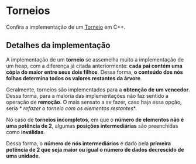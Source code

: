 # Torneios

Confira a implementação de um [Torneio](../src/heap/tournament/torneio.cpp) em C++.

## Detalhes da implementação

A implementação de um **torneio** se assemelha muito a implementação de um heap, com a diferença já citada
anteriormente: **cada pai contém uma cópia do maior entre seus dois filhos**. Dessa forma, **o conteúdo dos nós folhas
determina todos os valores restantes da árvore**.

Geralmente, torneios são implementados para a **obtenção de um vencedor**. Dessa forma, para a maioria das
implementações não faz sentido a operação de **remoção**. O mais sensato a se fazer, caso haja essa opção, seria *
*refazer o torneio com os elementos restantes**.

No caso de **torneios incompletos**, em que o **número de elementos não é uma potência de 2**, algumas **posições
intermediárias** são preenchidas como **inválidas**.

Dessa forma, o **número de nós intermediários** é dado pela **primeira potência de 2 que seja maior ou igual o número de
dados decrescido de uma unidade**.